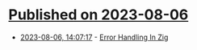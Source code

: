 # [Published on 2023-08-06](index.md)

* [2023-08-06, 14:07:17](https://lobste.rs/s/pyjwmv/error_handling_zig) - [Error Handling In Zig](https://www.aolium.com/karlseguin/4013ac14-2457-479b-e59b-e603c04673c8)
